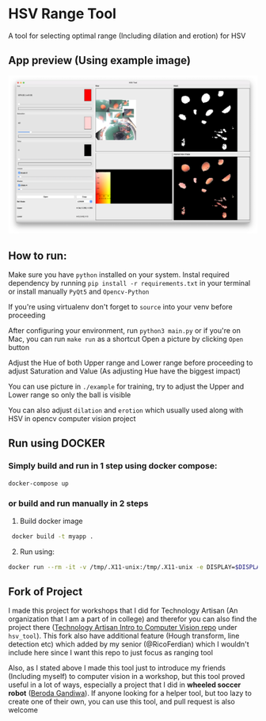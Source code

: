 # HSV Range Tool
A tool for selecting optimal range (Including dilation and erotion) for HSV
## App preview (Using example image)
![App Screenshot](assets/app.png)
## How to run:
Make sure you have `python` installed on your system. Instal required dependency by running `pip install -r requirements.txt` in your terminal or install manually `PyQt5` and `Opencv-Python`

If you're using virtualenv don't forget to `source` into your venv before proceeding

After configuring your environment, run `python3 main.py` or if you're on Mac, you can run `make run` as a shortcut
Open a picture by clicking `Open` button

Adjust the Hue of both Upper range and Lower range before proceeding to adjust Saturation and Value (As adjusting Hue have the biggest impact)

You can use picture in `./example` for training, try to adjust the Upper and Lower range so only the ball is visible

You can also adjust `dilation` and `erotion` which usually used along with HSV in opencv computer vision project

## Run using **DOCKER**
### Simply build and run in 1 step using docker compose:
```sh
docker-compose up
```
### or build and run manually in 2 steps
1. Build docker image
```sh
 docker build -t myapp .
 ```
2. Run using: 
```sh
docker run --rm -it -v /tmp/.X11-unix:/tmp/.X11-unix -e DISPLAY=$DISPLAY -u qtuser -v $(pwd):/app -w /app myapp
```






## Fork of Project
I made this project for workshops that I did for Technology Artisan (An organization that I am a part of in college) and therefor you can also find the project there ([Technology Artisan Intro to Computer Vision repo](https://github.com/TecArt-Udayana/intro-to-computer-vision-2021) under `hsv_tool`). This fork also have additional feature (Hough transform, line detection etc) which added by my senior (@RicoFerdian) which I wouldn't include here since I want this repo to just focus as ranging tool

Also, as I stated above I made this tool just to introduce my friends (Including myself) to computer vision in a workshop, but this tool proved useful in a lot of ways, especially a project that I did in __wheeled soccer robot__ ([Beroda Gandiwa](https://github.com/gandiwaberoda)). If anyone looking for a helper tool, but too lazy to create one of their own, you can use this tool, and pull request is also welcome